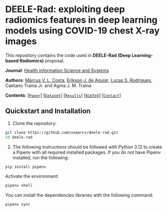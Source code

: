 # DEELE-Rad: exploiting deep radiomics features in deep learning models using COVID-19 chest X-ray images

This repository contains the code used in **DEELE-Rad (Deep Learning-based Radiomics)** proposal.

**Journal**: [Health Information Science and Systems](https://link.springer.com/journal/13755)

**Authors**: [Márcus V. L. Costa](https://github.com/usmarcv), [Erikson J. de Aguiar](https://github.com/eriksonJAguiar), [Lucas S. Rodrigues](https://github.com/lsrusp), Caetano Traina Jr. and Agma J. M. Traina

**Contents**: [[`Paper`](https://link.springer.com/article/10.1007/s13755-024-00330-6)] [[`Dataset`](https://github.com/usmarcv/deele-rad/tree/main/dataset_script)] [[`Results`](#results)] [[`BibTeX`](#citing-us)] [[`Contact`](#contact)]

## Quickstart and Installation

1. Clone the repository:
  ```sh
  git clone https://github.com/usmarcv/deele-rad.git
  cd deele-rad
  ```

2. The following instructions should be followed with Python 3.12 to create a Pipenv with all required installed packages. If you do not have Pipenv installed, run the following:
  ```sh
  pip install pipenv
  ```
  Activate the environment:
  ```sh
  pipenv shell
  ```
  You can install the dependencies libraries with the following command:
  ```sh
  pipenv sync
  ```
